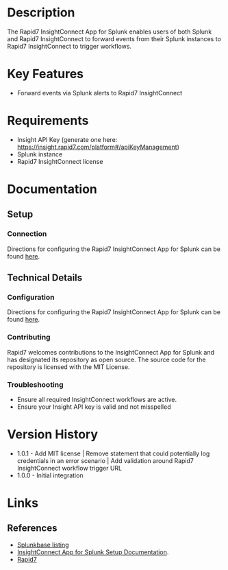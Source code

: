 # Description

The Rapid7 InsightConnect App for Splunk enables users of both Splunk and Rapid7 InsightConnect to forward events from
their Splunk instances to Rapid7 InsightConnect to trigger workflows.

# Key Features

* Forward events via Splunk alerts to Rapid7 InsightConnect

# Requirements

* Insight API Key (generate one here: https://insight.rapid7.com/platform#/apiKeyManagement)
* Splunk instance
* Rapid7 InsightConnect license

# Documentation

## Setup

### Connection

Directions for configuring the Rapid7 InsightConnect App for Splunk can be
found [here](https://insightconnect.help.rapid7.com/docs/set-up-the-insightconnect-app-for-splunk).

## Technical Details

### Configuration

Directions for configuring the Rapid7 InsightConnect App for Splunk can be
found [here](https://insightconnect.help.rapid7.com/docs/set-up-the-insightconnect-app-for-splunk).

### Contributing

Rapid7 welcomes contributions to the InsightConnect App for Splunk and has designated its repository as open source.
The source code for the repository is licensed with the MIT License.

### Troubleshooting

* Ensure all required InsightConnect workflows are active.
* Ensure your Insight API key is valid and not misspelled

# Version History

* 1.0.1 - Add MIT license | Remove statement that could potentially log credentials in an error scenario | Add validation around Rapid7 InsightConnect workflow trigger URL
* 1.0.0 - Initial integration

# Links

## References

* [Splunkbase listing](https://splunkbase.splunk.com/app/4673/)
* [InsightConnect App for Splunk Setup Documentation](https://insightconnect.help.rapid7.com/docs/set-up-the-insightconnect-app-for-splunk).
* [Rapid7](https://www.rapid7.com/)
